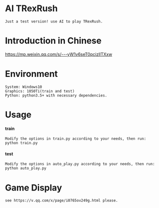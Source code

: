 # AI TRexRush
```
Just a test version! use AI to play TRexRush.
```

# Introduction in Chinese
https://mp.weixin.qq.com/s/---yW1v6seT0pcizllTXxw

# Environment
```
System: Windows10
Graphics: 1050Ti(train and test)
Python: python3.5+ with necessary dependencies.
```

# Usage
#### train
```
Modify the options in train.py according to your needs, then run:
python train.py
```
#### test
```
Modify the options in auto_play.py according to your needs, then run:
python auto_play.py
```

# Game Display
```
see https://v.qq.com/x/page/i0765ov249g.html please.
```